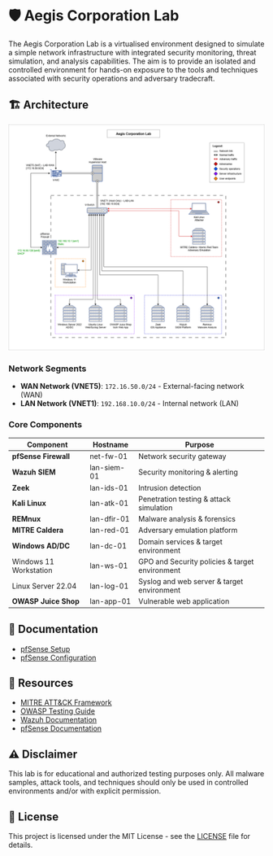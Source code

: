# 🛡️ Aegis Corporation Lab

The Aegis Corporation Lab is a virtualised environment designed to simulate a simple network infrastructure with integrated security monitoring, threat simulation, and analysis capabilities. The aim is to provide an isolated and controlled environment for hands-on exposure to the tools and techniques associated with security operations and adversary tradecraft.

## 🏗️ Architecture

![Lab Network Diagram](assets/lab-diagram-v1.1.png)

### Network Segments
- **WAN Network (VNET5)**: `172.16.50.0/24` - External-facing network (WAN)
- **LAN Network (VNET1)**: `192.168.10.0/24` - Internal network (LAN)

### Core Components

| Component              | Hostname    | Purpose                                        |
| ---------------------- | ----------- | ---------------------------------------------- |
| **pfSense Firewall**   | net-fw-01   | Network security gateway                       |
| **Wazuh SIEM**         | lan-siem-01 | Security monitoring & alerting                 |
| **Zeek**               | lan-ids-01  | Intrusion detection                            |
| **Kali Linux**         | lan-atk-01  | Penetration testing & attack simulation        |
| **REMnux**             | lan-dfir-01 | Malware analysis & forensics                   |
| **MITRE Caldera**      | lan-red-01  | Adversary emulation platform                   |
| **Windows AD/DC**      | lan-dc-01   | Domain services & target environment           |
| Windows 11 Workstation | lan-ws-01   | GPO and Security policies & target environment |
| Linux Server 22.04     | lan-log-01  | Syslog and web server & target environment     |
| **OWASP Juice Shop**   | lan-app-01  | Vulnerable web application                     |

## 📖 Documentation

- [pfSense Setup](docs/pfsense/pfsense-setup-guide.md)
- [pfSense Configuration](docs/pfsense/pfsense-configuration.md)

## 🔗 Resources

- [MITRE ATT&CK Framework](https://attack.mitre.org/)
- [OWASP Testing Guide](https://owasp.org/www-project-web-security-testing-guide/)
- [Wazuh Documentation](https://documentation.wazuh.com/)
- [pfSense Documentation](https://docs.netgate.com/pfsense/en/latest/)

## ⚠️ Disclaimer

This lab is for educational and authorized testing purposes only. All malware samples, attack tools, and techniques should only be used in controlled environments and/or with explicit permission.

## 📄 License

This project is licensed under the MIT License - see the [LICENSE](LICENSE) file for details.
